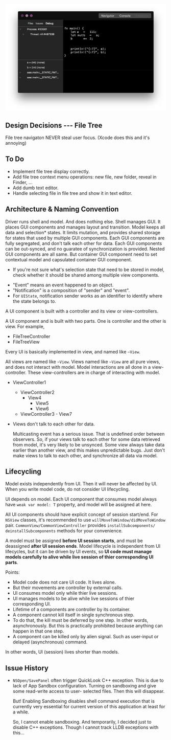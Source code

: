 







![](Preview.png)








Design Decisions --- File Tree
------------------------------
File tree navigaton NEVER steal user focus. (Xcode does this and it's annoying)





To Do
-----
- Implement file tree display correctly.
- Add file tree context menu operations: new file, new folder, reveal in Finder, ...
- Add dumb text editor.
- Handle selecting file in file tree and show it in text editor.
















Architecture & Naming Convention
--------------------------------
Driver runs shell and model. And does nothing else.
Shell manages GUI. It places GUI components and manages layout and transition.
Model keeps all data and selection* states. It limits mutation, and provides
shared storage for states that used by multiple GUI components.
Each GUI components are fully segregated, and don't talk each other for data.
Each GUI components can be out-synced, and no guaratee of synchronization is
provided.
Nested GUI components are all same. But container GUI component need to set 
contextual model and capsulated container GUI component.

* If you're not sure what's selection state that need to be stored in model,
  check whether it should be shared among multiple view components.


- "Event" means an event happened to an object. 
- "Notification" is a composition of "sender" and "event".
- For `UIState`, notification sender works as an identifier to identify where 
  the state belongs to.













A UI component is built with a controller and its view or view-controllers.

A UI component and is built with two parts. One is controller and
the other is view. For example,

- FileTreeController
- FileTreeView



Every UI is basically implemented in view, and named like `~View`.


All views are named like `~View`. Views named like `~View` are all pure views,
and does not interact with model. 
Model interactions are all done in a view-controller. These view-controllers
are in charge of interacting with model. 

-	ViewController1
	-	ViewController2
		-	View4
			-	View5
			-	View6
	-	ViewController3
			-	View7





- Views don't talk to each other for data.
  
  Multicasting event has a serious issue. That is undefined order between observers.
  So, if your views talk to each other for some data retrieved from model, it's very likely
  to be unsynced. Some view always take data earlier than another view, and this makes
  unpredictable bugs. Just don't make views to talk to each other, and synchronize all
  data via model.



















Lifecycling
-----------
Model exists independently from UI. Then it will never be affected by UI.
When you write model code, do not consider UI lifecycling.

UI depends on model. Each UI component that consumes model always have 
`weak var model: T` property, and model will be assigned at here. 

All UI components should have explicit concept of session start/end. For
`NSView` classes, it's recommended to use `willMoveToWindow/didMoveToWindow`
pair. `CommonView/CommonViewController` provides `installSubcomponents/
deinstallSubcomponents` methods for your convenience.

A model must be assigned **before UI session starts**, and must be deassigned
**after UI session ends**. Model lifecycle is independent from UI lifecycles,
but it can be driven by UI events, so **UI code must manage models carefully 
to alive while live session of thier corresponding UI parts**.

Points:

-	Model code does not care UI code. It lives alone.
-	But their movements are controller by external calls.
-	UI consumes model only while thier live sessions.
-	UI manages models to be alive while live sessions of thier 
	corresponding UI.
-	Lifetime of a components are controller by its container.
-	A component cannot kill itself in single synchronous step.
-	To do that, the kill must be deferred by one step.
	In other words, asynchronously. But this is practically
	prohibited because anything can happen in that one step.
-	A component can be killed only by alien signal.
	Such as user-input or delayed (asynchronous) command.

In other words, UI (session) lives shorter than models.

	
















Issue History
-------------

-	`NSOpen/SavePanel` often trigger QuickLook C++ exception.
	This is due to lack of App Sandbox configuration. Turning 
	on sandboxing and give some read-write access to user-
	selected files. Then this will disappear. 

	But! Enabling Sandboxing disables shell command execution
	that is currently very essential for current version of 
	this application at least for a while.

	So, I cannot enable sandboxing. And temporarily, I decided
	just to disable C++ exceptions. Though I cannot track LLDB
	exceptions with this...







